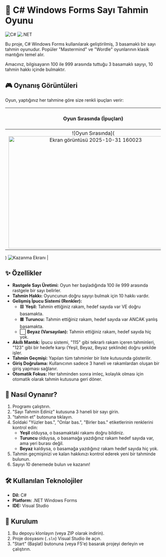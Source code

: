 # 🔢 C# Windows Forms Sayı Tahmin Oyunu

![C#](https://img.shields.io/badge/C%23-239120?style=for-the-badge&logo=c-sharp&logoColor=white) ![.NET](https://img.shields.io/badge/.NET-512BD4?style=for-the-badge&logo=dotnet&logoColor=white)

Bu proje, C# Windows Forms kullanılarak geliştirilmiş, 3 basamaklı bir sayı tahmin oyunudur. Popüler "Mastermind" ve "Wordle" oyunlarının klasik mantığını temel alır.

Amacınız, bilgisayarın 100 ile 999 arasında tuttuğu 3 basamaklı sayıyı, 10 tahmin hakkı içinde bulmaktır.

## 🎮 Oynanış Görüntüleri

Oyun, yaptığınız her tahmine göre size renkli ipuçları verir:

| Oyun Sırasında (İpuçları) | Kazanma Anı (Tebrikler!) |
| :---: | :---: |
| ![Oyun Sırasında](<img width="548" height="362" alt="Ekran görüntüsü 2025-10-31 160023" src="https://github.com/user-attachments/assets/7c978602-d544-4559-bfa7-b1a796bdbaa1" />
) 
![Kazanma Ekranı](<img width="724" height="474" alt="Ekran görüntüsü 2025-10-31 160524" src="https://github.com/user-attachments/assets/eaa9d348-573d-4fd0-a156-a9c267fbb71f" />
) |

## ✨ Özellikler

* **Rastgele Sayı Üretimi:** Oyun her başladığında 100 ile 999 arasında rastgele bir sayı belirler.
* **Tahmin Hakkı:** Oyuncunun doğru sayıyı bulmak için 10 hakkı vardır.
* **Gelişmiş İpucu Sistemi (Renkler):**
    * 🟩 **Yeşil:** Tahmin ettiğiniz rakam, hedef sayıda var VE doğru basamakta.
    * 🟧 **Turuncu:** Tahmin ettiğiniz rakam, hedef sayıda var ANCAK yanlış basamakta.
    * ⬜ **Beyaz (Varsayılan):** Tahmin ettiğiniz rakam, hedef sayıda hiç yok.
* **Akıllı Mantık:** İpucu sistemi, "115" gibi tekrarlı rakam içeren tahminleri, "123" gibi bir hedefe karşı (Yeşil, Beyaz, Beyaz şeklinde) doğru şekilde işler.
* **Tahmin Geçmişi:** Yapılan tüm tahminler bir liste kutusunda gösterilir.
* **Giriş Doğrulama:** Kullanıcının sadece 3 haneli ve rakamlardan oluşan bir giriş yapması sağlanır.
* **Otomatik Fokus:** Her tahminden sonra imleç, kolaylık olması için otomatik olarak tahmin kutusuna geri döner.

## 📜 Nasıl Oynanır?

1.  Programı çalıştırın.
2.  "Sayı Tahmin Ediniz" kutusuna 3 haneli bir sayı girin.
3.  "tahmin et" butonuna tıklayın.
4.  Soldaki "Yüzler bas.", "Onlar bas.", "Birler bas." etiketlerinin renklerini kontrol edin:
    * **Yeşil** olduysa, o basamaktaki rakamı doğru bildiniz.
    * **Turuncu** olduysa, o basamağa yazdığınız rakam hedef sayıda var, ama yeri burası değil.
    * **Beyaz** kaldıysa, o basamağa yazdığınız rakam hedef sayıda hiç yok.
5.  Tahmin geçmişinizi ve kalan hakkınızı kontrol ederek yeni bir tahminde bulunun.
6.  Sayıyı 10 denemede bulun ve kazanın!

## 🛠️ Kullanılan Teknolojiler

* **Dil:** C#
* **Platform:** .NET Windows Forms
* **IDE:** Visual Studio

## 🚀 Kurulum


1.  Bu depoyu klonlayın (veya ZIP olarak indirin).
2.  Proje dosyasını (`.sln`) Visual Studio ile açın.
3.  "Start" (Başlat) butonuna (veya F5'e) basarak projeyi derleyin ve çalıştırın.
